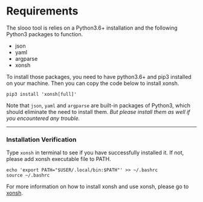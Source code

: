 # Requirements

The slooo tool is relies on a Python3.6+ installation and the following Python3 packages to function.

- json
- yaml
- argparse
- xonsh

To install those packages, you need to have python3.6+ and pip3 installed on your machine.
Then you can copy the code below to install xonsh.

```shell
pip3 install 'xonsh[full]'
```
Note that `json`, `yaml` and `argparse` are built-in packages of Python3, which should eliminate the need to install them. *But please install them as well if you encountered any trouble.*

---
### Installation Verification
Type `xonsh` in terminal to see if you have successfully installed it. If not, please add xonsh executable file to PATH.

```shell
echo 'export PATH="$USER/.local/bin:$PATH"' >> ~/.bashrc
source ~/.bashrc
```


For more information on how to install xonsh and use xonsh, please go to [xonsh](https://xon.sh).
